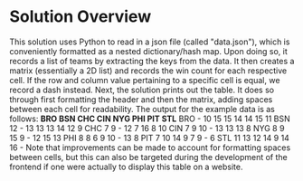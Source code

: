 # Solution Overview
This solution uses Python to read in a json file (called "data.json"), which is conveniently formatted as a nested dictionary/hash map. Upon doing so, it records a list of teams by extracting the keys from the data. It then creates a matrix (essentially a 2D list) and records the win count for each respective cell. If the row and column value pertaining to a specific cell is equal, we record a dash instead.
Next, the solution prints out the table. It does so through first formatting the header and then the matrix, adding spaces between each cell for readability.
The output for the example data is as follows:
    **BRO BSN CHC CIN NYG PHI PIT STL**
BRO -  10  15  15  14  14  15  11
BSN 12  -  13  13  13  14  12  9
CHC 7  9  -  12  7  16  8  10
CIN 7  9  10  -  13  13  13  8
NYG 8  9  15  9  -  12  15  13
PHI 8  8  6  9  10  -  13  8
PIT 7  10  14  9  7  9  -  6
STL 11  13  12  14  9  14  16  -
Note that improvements can be made to account for formatting spaces between cells, but this can also be targeted during the development of the frontend if one were actually to display this table on a website.